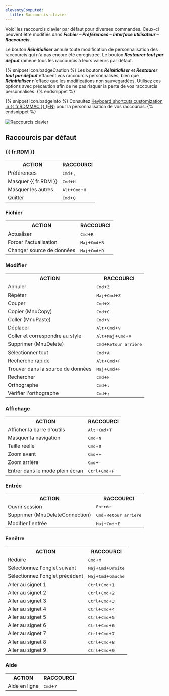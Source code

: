 ```yaml
---
eleventyComputed:
  title: Raccourcis clavier
---
```

Voici les raccourcis clavier par défaut pour diverses commandes. Ceux-ci peuvent être modifiés dans ***Fichier – Préférences – Interface utilisateur – Raccourcis***.

Le bouton ***Réinitialiser*** annule toute modification de personnalisation des raccourcis qui n'a pas encore été enregistrée. Le bouton ***Restaurer tout par défaut*** ramène tous les raccourcis à leurs valeurs par défaut.

{% snippet icon.badgeCaution %}
Les boutons ***Réinitialiser*** et ***Restaurer tout par défaut*** effacent vos raccourcis personnalisés, bien que ***Réinitialiser*** n'efface que les modifications non sauvegardées. Utilisez ces options avec précaution afin de ne pas risquer la perte de vos raccourcis personnalisés.
{% endsnippet %}

{% snippet icon.badgeInfo %}
Consultez [Keyboard shortcuts customization in {{ fr.RDMMAC }} (EN)](/kb/remote-desktop-manager-macos/how-to-articles/keyboard-shortcuts-customization-rdm-mac/) pour la personnalisation de vos raccourcis.
{% endsnippet %}

![Raccourcis clavier](https://cdnweb.devolutions.net/docs/fr/rdm/mac/RDMMac2009.png)

## Raccourcis par défaut

### {{ fr.RDM }}

<table>
	<tr>
		<th>
ACTION
		</th>
		<th>
RACCOURCI
		</th>
	</tr>
	<tr>
		<td>
Préférences
		</td>
		<td>
<kbd>Cmd</kbd>+<kbd>,</kbd>
		</td>
	</tr>
	<tr>
		<td>
Masquer {{ fr.RDM }}
		</td>
		<td>
<kbd>Cmd</kbd>+<kbd>H</kbd>
		</td>
	</tr>
	<tr>
		<td>
Masquer les autres
		</td>
		<td>
<kbd>Alt</kbd>+<kbd>Cmd</kbd>+<kbd>H</kbd>
		</td>
	</tr>
	<tr>
		<td>
Quitter
		</td>
		<td>
<kbd>Cmd</kbd>+<kbd>Q</kbd>
		</td>
	</tr>
</table>

### Fichier

<table>
	<tr>
		<th>
ACTION
		</th>
		<th>
RACCOURCI
		</th>
	</tr>
	<tr>
		<td>
Actualiser
		</td>
		<td>
<kbd>Cmd</kbd>+<kbd>R</kbd>
		</td>
	</tr>
	<tr>
		<td>
Forcer l'actualisation
		</td>
		<td>
<kbd>Maj</kbd>+<kbd>Cmd</kbd>+<kbd>R</kbd>
		</td>
	</tr>
	<tr>
		<td>
Changer source de données
		</td>
		<td>
<kbd>Maj</kbd>+<kbd>Cmd</kbd>+<kbd>D</kbd>
		</td>
	</tr>
</table>

### Modifier

<table>
	<tr>
		<th>
ACTION
		</th>
		<th>
RACCOURCI
		</th>
	</tr>
	<tr>
		<td>
Annuler
		</td>
		<td>
<kbd>Cmd</kbd>+<kbd>Z</kbd>
		</td>
	</tr>
	<tr>
		<td>
Répéter
		</td>
		<td>
<kbd>Maj</kbd>+<kbd>Cmd</kbd>+<kbd>Z</kbd>
		</td>
	</tr>
	<tr>
		<td>
Couper
		</td>
		<td>
<kbd>Cmd</kbd>+<kbd>X</kbd>
		</td>
	</tr>
	<tr>
		<td>
Copier (MnuCopy)
		</td>
		<td>
<kbd>Cmd</kbd>+<kbd>C</kbd>
		</td>
	</tr>
	<tr>
		<td>
Coller (MnuPaste)
		</td>
		<td>
<kbd>Cmd</kbd>+<kbd>V</kbd>
		</td>
	</tr>
	<tr>
		<td>
Déplacer
		</td>
		<td>
<kbd>Alt</kbd>+<kbd>Cmd</kbd>+<kbd>V</kbd>
		</td>
	</tr>
	<tr>
		<td>
Coller et correspondre au style
		</td>
		<td>
<kbd>Alt</kbd>+<kbd>Maj</kbd>+<kbd>Cmd</kbd>+<kbd>V</kbd>
		</td>
	</tr>
	<tr>
		<td>
Supprimer (MnuDelete)
		</td>
		<td>
<kbd>Cmd</kbd>+<kbd>Retour arrière</kbd>
		</td>
	</tr>
	<tr>
		<td>
Sélectionner tout
		</td>
		<td>
<kbd>Cmd</kbd>+<kbd>A</kbd>
		</td>
	</tr>
	<tr>
		<td>
Recherche rapide
		</td>
		<td>
<kbd>Alt</kbd>+<kbd>Cmd</kbd>+<kbd>F</kbd>
		</td>
	</tr>
	<tr>
		<td>
Trouver dans la source de données
		</td>
		<td>
<kbd>Maj</kbd>+<kbd>Cmd</kbd>+<kbd>F</kbd>
		</td>
	</tr>
	<tr>
		<td>
Rechercher
		</td>
		<td>
<kbd>Cmd</kbd>+<kbd>F</kbd>
		</td>
	</tr>
	<tr>
		<td>
Orthographe
		</td>
		<td>
<kbd>Cmd</kbd>+<kbd>:</kbd>
		</td>
	</tr>
	<tr>
		<td>
Vérifier l'orthographe
		</td>
		<td>
<kbd>Cmd</kbd>+<kbd>;</kbd>
		</td>
	</tr>
</table>

### Affichage

<table>
	<tr>
		<th>
ACTION
		</th>
		<th>
RACCOURCI
		</th>
	</tr>
	<tr>
		<td>
Afficher la barre d'outils
		</td>
		<td>
<kbd>Alt</kbd>+<kbd>Cmd</kbd>+<kbd>T</kbd>
		</td>
	</tr>
	<tr>
		<td>
Masquer la navigation
		</td>
		<td>
<kbd>Cmd</kbd>+<kbd>N</kbd>
		</td>
	</tr>
	<tr>
		<td>
Taille réelle
		</td>
		<td>
<kbd>Cmd</kbd>+<kbd>0</kbd>
		</td>
	</tr>
	<tr>
		<td>
Zoom avant
		</td>
		<td>
<kbd>Cmd</kbd>+<kbd>+</kbd>
		</td>
	</tr>
	<tr>
		<td>
Zoom arrière
		</td>
		<td>
<kbd>Cmd</kbd>+<kbd>-</kbd>
		</td>
	</tr>
	<tr>
		<td>
Entrer dans le mode plein écran
		</td>
		<td>
<kbd>Ctrl</kbd>+<kbd>Cmd</kbd>+<kbd>F</kbd>
		</td>
	</tr>
</table>

### Entrée

<table>
	<tr>
		<th>
ACTION
		</th>
		<th>
RACCOURCI
		</th>
	</tr>
	<tr>
		<td>
Ouvrir session
		</td>
		<td>
<kbd>Entrée</kbd>
		</td>
	</tr>
	<tr>
		<td>
Supprimer (MnuDeleteConnection)
		</td>
		<td>
<kbd>Cmd</kbd>+<kbd>Retour arrière</kbd>
		</td>
	</tr>
	<tr>
		<td>
Modifier l'entrée
		</td>
		<td>
<kbd>Maj</kbd>+<kbd>Cmd</kbd>+<kbd>E</kbd>
		</td>
	</tr>
</table>

### Fenêtre

<table>
	<tr>
		<th>
ACTION
		</th>
		<th>
RACCOURCI
		</th>
	</tr>
	<tr>
		<td>
Réduire
		</td>
		<td>
<kbd>Cmd</kbd>+<kbd>M</kbd>
		</td>
	</tr>
	<tr>
		<td>
Sélectionnez l'onglet suivant
		</td>
		<td>
<kbd>Maj</kbd>+<kbd>Cmd</kbd>+<kbd>Droite</kbd>
		</td>
	</tr>
	<tr>
		<td>
Sélectionnez l'onglet précédent
		</td>
		<td>
<kbd>Maj</kbd>+<kbd>Cmd</kbd>+<kbd>Gauche</kbd>
	</td>
	</tr>
	<tr>
		<td>
Aller au signet 1
		</td>
		<td>
<kbd>Ctrl</kbd>+<kbd>Cmd</kbd>+<kbd>1</kbd>
		</td>
	</tr>
	<tr>
		<td>
Aller au signet 2
		</td>
		<td>
<kbd>Ctrl</kbd>+<kbd>Cmd</kbd>+<kbd>2</kbd>
		</td>
	</tr>
	<tr>
		<td>
Aller au signet 3
		</td>
		<td>
<kbd>Ctrl</kbd>+<kbd>Cmd</kbd>+<kbd>3</kbd>
		</td>
	</tr>
	<tr>
		<td>
Aller au signet 4
		</td>
		<td>
<kbd>Ctrl</kbd>+<kbd>Cmd</kbd>+<kbd>4</kbd>
		</td>
	</tr>
	<tr>
		<td>
Aller au signet 5
		</td>
		<td>
<kbd>Ctrl</kbd>+<kbd>Cmd</kbd>+<kbd>5</kbd>
		</td>
	</tr>
	<tr>
		<td>
Aller au signet 6
		</td>
		<td>
<kbd>Ctrl</kbd>+<kbd>Cmd</kbd>+<kbd>6</kbd>
		</td>
	</tr>
	<tr>
		<td>
Aller au signet 7
		</td>
		<td>
<kbd>Ctrl</kbd>+<kbd>Cmd</kbd>+<kbd>7</kbd>
		</td>
	</tr>
	<tr>
		<td>
Aller au signet 8
		</td>
		<td>
<kbd>Ctrl</kbd>+<kbd>Cmd</kbd>+<kbd>8</kbd>
		</td>
	</tr>
	<tr>
		<td>
Aller au signet 9
		</td>
		<td>
<kbd>Ctrl</kbd>+<kbd>Cmd</kbd>+<kbd>9</kbd>
		</td>
	</tr>
</table>

### Aide

<table>
	<tr>
		<th>
ACTION
		</th>
		<th>
RACCOURCI
		</th>
	</tr>
	<tr>
		<td>
Aide en ligne
		</td>
		<td>
<kbd>Cmd</kbd>+<kbd>?</kbd>
		</td>
	</tr>
</table>
